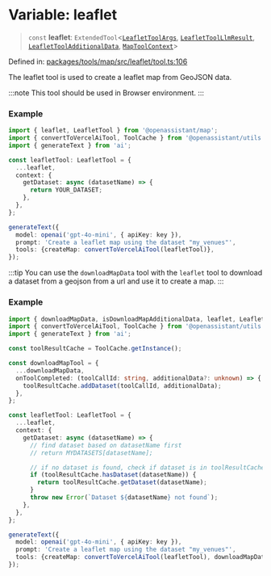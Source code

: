 # Variable: leaflet

> `const` **leaflet**: `ExtendedTool`\<[`LeafletToolArgs`](../type-aliases/LeafletToolArgs.md), [`LeafletToolLlmResult`](../type-aliases/LeafletToolLlmResult.md), [`LeafletToolAdditionalData`](../type-aliases/LeafletToolAdditionalData.md), [`MapToolContext`](../type-aliases/MapToolContext.md)\>

Defined in: [packages/tools/map/src/leaflet/tool.ts:106](https://github.com/geodaopenjs/openassistant/blob/0a6a7e7306d75a25dc968b3117f04cb7bd613bec/packages/tools/map/src/leaflet/tool.ts#L106)

The leaflet tool is used to create a leaflet map from GeoJSON data.

:::note
This tool should be used in Browser environment.
:::

### Example
```ts
import { leaflet, LeafletTool } from '@openassistant/map';
import { convertToVercelAiTool, ToolCache } from '@openassistant/utils';
import { generateText } from 'ai';

const leafletTool: LeafletTool = {
  ...leaflet,
  context: {
    getDataset: async (datasetName) => {
      return YOUR_DATASET;
    },
  },
};

generateText({
  model: openai('gpt-4o-mini', { apiKey: key }),
  prompt: 'Create a leaflet map using the dataset "my_venues"',
  tools: {createMap: convertToVercelAiTool(leafletTool)},
});
```

:::tip
You can use the `downloadMapData` tool with the `leaflet` tool to download a dataset from a geojson from a url and use it to create a map.
:::

### Example
```ts
import { downloadMapData, isDownloadMapAdditionalData, leaflet, LeafletTool } from '@openassistant/map';
import { convertToVercelAiTool, ToolCache } from '@openassistant/utils';
import { generateText } from 'ai';

const toolResultCache = ToolCache.getInstance();

const downloadMapTool = {
  ...downloadMapData,
  onToolCompleted: (toolCallId: string, additionalData?: unknown) => {
    toolResultCache.addDataset(toolCallId, additionalData);
  },
};

const leafletTool: LeafletTool = {
  ...leaflet,
  context: {
    getDataset: async (datasetName) => {
      // find dataset based on datasetName first
      // return MYDATASETS[datasetName];

      // if no dataset is found, check if dataset is in toolResultCache
      if (toolResultCache.hasDataset(datasetName)) {
        return toolResultCache.getDataset(datasetName);
      }
      throw new Error(`Dataset ${datasetName} not found`);
    },
  },
};

generateText({
  model: openai('gpt-4o-mini', { apiKey: key }),
  prompt: 'Create a leaflet map using the dataset "my_venues"',
  tools: {createMap: convertToVercelAiTool(leafletTool), downloadMapData: convertToVercelAiTool(downloadMapTool)},
});
```
